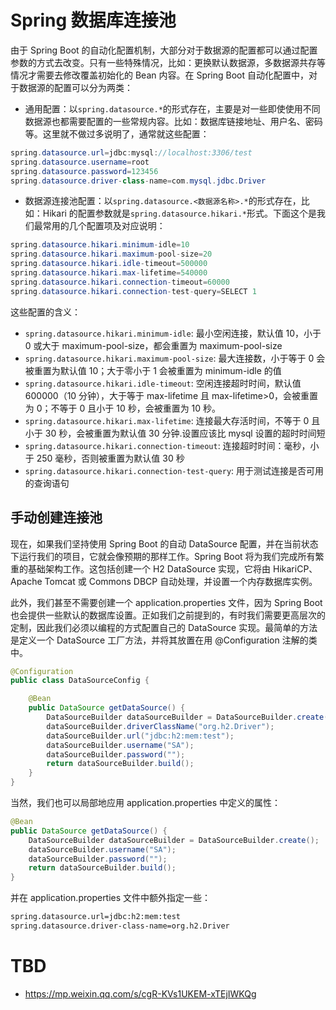 # Spring 数据库连接池

由于 Spring Boot 的自动化配置机制，大部分对于数据源的配置都可以通过配置参数的方式去改变。只有一些特殊情况，比如：更换默认数据源，多数据源共存等情况才需要去修改覆盖初始化的 Bean 内容。在 Spring Boot 自动化配置中，对于数据源的配置可以分为两类：

- 通用配置：以`spring.datasource.*`的形式存在，主要是对一些即使使用不同数据源也都需要配置的一些常规内容。比如：数据库链接地址、用户名、密码等。这里就不做过多说明了，通常就这些配置：

```java
spring.datasource.url=jdbc:mysql://localhost:3306/test
spring.datasource.username=root
spring.datasource.password=123456
spring.datasource.driver-class-name=com.mysql.jdbc.Driver
```

- 数据源连接池配置：以`spring.datasource.<数据源名称>.*`的形式存在，比如：Hikari 的配置参数就是`spring.datasource.hikari.*`形式。下面这个是我们最常用的几个配置项及对应说明：

```java
spring.datasource.hikari.minimum-idle=10
spring.datasource.hikari.maximum-pool-size=20
spring.datasource.hikari.idle-timeout=500000
spring.datasource.hikari.max-lifetime=540000
spring.datasource.hikari.connection-timeout=60000
spring.datasource.hikari.connection-test-query=SELECT 1
```

这些配置的含义：

- `spring.datasource.hikari.minimum-idle`: 最小空闲连接，默认值 10，小于 0 或大于 maximum-pool-size，都会重置为 maximum-pool-size
- `spring.datasource.hikari.maximum-pool-size`: 最大连接数，小于等于 0 会被重置为默认值 10；大于零小于 1 会被重置为 minimum-idle 的值
- `spring.datasource.hikari.idle-timeout`: 空闲连接超时时间，默认值 600000（10 分钟），大于等于 max-lifetime 且 max-lifetime>0，会被重置为 0；不等于 0 且小于 10 秒，会被重置为 10 秒。
- `spring.datasource.hikari.max-lifetime`: 连接最大存活时间，不等于 0 且小于 30 秒，会被重置为默认值 30 分钟.设置应该比 mysql 设置的超时时间短
- `spring.datasource.hikari.connection-timeout`: 连接超时时间：毫秒，小于 250 毫秒，否则被重置为默认值 30 秒
- `spring.datasource.hikari.connection-test-query`: 用于测试连接是否可用的查询语句

## 手动创建连接池

现在，如果我们坚持使用 Spring Boot 的自动 DataSource 配置，并在当前状态下运行我们的项目，它就会像预期的那样工作。Spring Boot 将为我们完成所有繁重的基础架构工作。这包括创建一个 H2 DataSource 实现，它将由 HikariCP、Apache Tomcat 或 Commons DBCP 自动处理，并设置一个内存数据库实例。

此外，我们甚至不需要创建一个 application.properties 文件，因为 Spring Boot 也会提供一些默认的数据库设置。正如我们之前提到的，有时我们需要更高层次的定制，因此我们必须以编程的方式配置自己的 DataSource 实现。最简单的方法是定义一个 DataSource 工厂方法，并将其放置在用 @Configuration 注解的类中。

```java
@Configuration
public class DataSourceConfig {

    @Bean
    public DataSource getDataSource() {
        DataSourceBuilder dataSourceBuilder = DataSourceBuilder.create();
        dataSourceBuilder.driverClassName("org.h2.Driver");
        dataSourceBuilder.url("jdbc:h2:mem:test");
        dataSourceBuilder.username("SA");
        dataSourceBuilder.password("");
        return dataSourceBuilder.build();
    }
}
```

当然，我们也可以局部地应用 application.properties 中定义的属性：

```java
@Bean
public DataSource getDataSource() {
    DataSourceBuilder dataSourceBuilder = DataSourceBuilder.create();
    dataSourceBuilder.username("SA");
    dataSourceBuilder.password("");
    return dataSourceBuilder.build();
}

```

并在 application.properties 文件中额外指定一些：

```xml
spring.datasource.url=jdbc:h2:mem:test
spring.datasource.driver-class-name=org.h2.Driver
```

# TBD

- https://mp.weixin.qq.com/s/cgR-KVs1UKEM-xTEjIWKQg
